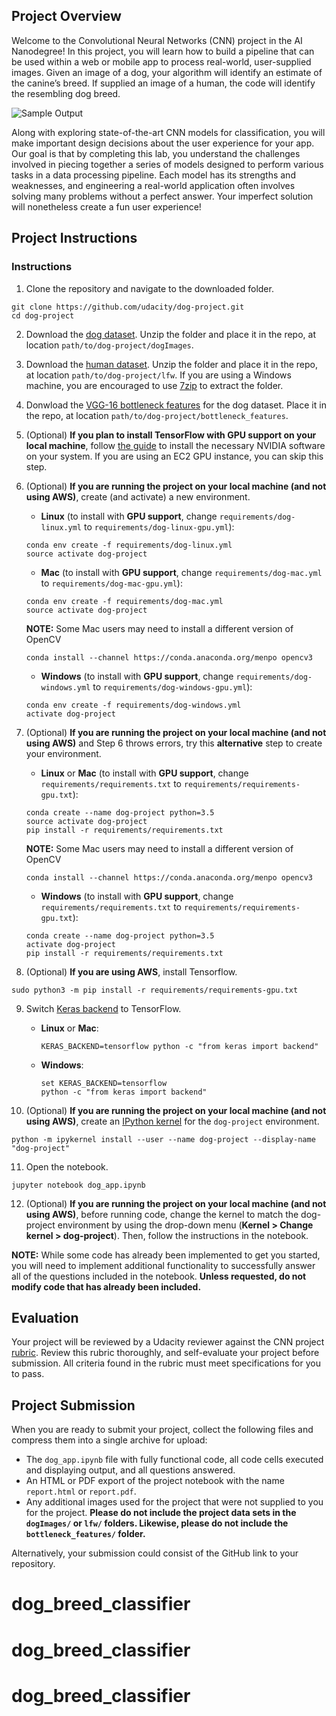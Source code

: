 [//]: # (Image References)

[image1]: ./images/sample_dog_output.png "Sample Output"
[image2]: ./images/vgg16_model.png "VGG-16 Model Keras Layers"
[image3]: ./images/vgg16_model_draw.png "VGG16 Model Figure"


## Project Overview

Welcome to the Convolutional Neural Networks (CNN) project in the AI Nanodegree! In this project, you will learn how to build a pipeline that can be used within a web or mobile app to process real-world, user-supplied images.  Given an image of a dog, your algorithm will identify an estimate of the canine’s breed.  If supplied an image of a human, the code will identify the resembling dog breed.  

![Sample Output][image1]

Along with exploring state-of-the-art CNN models for classification, you will make important design decisions about the user experience for your app.  Our goal is that by completing this lab, you understand the challenges involved in piecing together a series of models designed to perform various tasks in a data processing pipeline.  Each model has its strengths and weaknesses, and engineering a real-world application often involves solving many problems without a perfect answer.  Your imperfect solution will nonetheless create a fun user experience!

## Project Instructions

### Instructions

1. Clone the repository and navigate to the downloaded folder.
```	
git clone https://github.com/udacity/dog-project.git
cd dog-project
```

2. Download the [dog dataset](https://s3-us-west-1.amazonaws.com/udacity-aind/dog-project/dogImages.zip).  Unzip the folder and place it in the repo, at location `path/to/dog-project/dogImages`. 

3. Download the [human dataset](https://s3-us-west-1.amazonaws.com/udacity-aind/dog-project/lfw.zip).  Unzip the folder and place it in the repo, at location `path/to/dog-project/lfw`.  If you are using a Windows machine, you are encouraged to use [7zip](http://www.7-zip.org/) to extract the folder. 

4. Donwload the [VGG-16 bottleneck features](https://s3-us-west-1.amazonaws.com/udacity-aind/dog-project/DogVGG16Data.npz) for the dog dataset.  Place it in the repo, at location `path/to/dog-project/bottleneck_features`.

5. (Optional) __If you plan to install TensorFlow with GPU support on your local machine__, follow [the guide](https://www.tensorflow.org/install/) to install the necessary NVIDIA software on your system.  If you are using an EC2 GPU instance, you can skip this step.

6. (Optional) **If you are running the project on your local machine (and not using AWS)**, create (and activate) a new environment.

	- __Linux__ (to install with __GPU support__, change `requirements/dog-linux.yml` to `requirements/dog-linux-gpu.yml`): 
	```
	conda env create -f requirements/dog-linux.yml
	source activate dog-project
	```  
	- __Mac__ (to install with __GPU support__, change `requirements/dog-mac.yml` to `requirements/dog-mac-gpu.yml`): 
	```
	conda env create -f requirements/dog-mac.yml
	source activate dog-project
	```  
	**NOTE:** Some Mac users may need to install a different version of OpenCV
	```
	conda install --channel https://conda.anaconda.org/menpo opencv3
	```
	- __Windows__ (to install with __GPU support__, change `requirements/dog-windows.yml` to `requirements/dog-windows-gpu.yml`):  
	```
	conda env create -f requirements/dog-windows.yml
	activate dog-project
	```

7. (Optional) **If you are running the project on your local machine (and not using AWS)** and Step 6 throws errors, try this __alternative__ step to create your environment.

	- __Linux__ or __Mac__ (to install with __GPU support__, change `requirements/requirements.txt` to `requirements/requirements-gpu.txt`): 
	```
	conda create --name dog-project python=3.5
	source activate dog-project
	pip install -r requirements/requirements.txt
	```
	**NOTE:** Some Mac users may need to install a different version of OpenCV
	```
	conda install --channel https://conda.anaconda.org/menpo opencv3
	```
	- __Windows__ (to install with __GPU support__, change `requirements/requirements.txt` to `requirements/requirements-gpu.txt`):  
	```
	conda create --name dog-project python=3.5
	activate dog-project
	pip install -r requirements/requirements.txt
	```
	
8. (Optional) **If you are using AWS**, install Tensorflow.
```
sudo python3 -m pip install -r requirements/requirements-gpu.txt
```
	
9. Switch [Keras backend](https://keras.io/backend/) to TensorFlow.
	- __Linux__ or __Mac__: 
		```
		KERAS_BACKEND=tensorflow python -c "from keras import backend"
		```
	- __Windows__: 
		```
		set KERAS_BACKEND=tensorflow
		python -c "from keras import backend"
		```

10. (Optional) **If you are running the project on your local machine (and not using AWS)**, create an [IPython kernel](http://ipython.readthedocs.io/en/stable/install/kernel_install.html) for the `dog-project` environment. 
```
python -m ipykernel install --user --name dog-project --display-name "dog-project"
```

11. Open the notebook.
```
jupyter notebook dog_app.ipynb
```

12. (Optional) **If you are running the project on your local machine (and not using AWS)**, before running code, change the kernel to match the dog-project environment by using the drop-down menu (**Kernel > Change kernel > dog-project**). Then, follow the instructions in the notebook.

__NOTE:__ While some code has already been implemented to get you started, you will need to implement additional functionality to successfully answer all of the questions included in the notebook. __Unless requested, do not modify code that has already been included.__

## Evaluation

Your project will be reviewed by a Udacity reviewer against the CNN project [rubric](https://review.udacity.com/#!/rubrics/810/view).  Review this rubric thoroughly, and self-evaluate your project before submission.  All criteria found in the rubric must meet specifications for you to pass.

## Project Submission

When you are ready to submit your project, collect the following files and compress them into a single archive for upload:
- The `dog_app.ipynb` file with fully functional code, all code cells executed and displaying output, and all questions answered.
- An HTML or PDF export of the project notebook with the name `report.html` or `report.pdf`.
- Any additional images used for the project that were not supplied to you for the project. __Please do not include the project data sets in the `dogImages/` or `lfw/` folders.  Likewise, please do not include the `bottleneck_features/` folder.__

Alternatively, your submission could consist of the GitHub link to your repository.
# dog_breed_classifier
# dog_breed_classifier
# dog_breed_classifier
